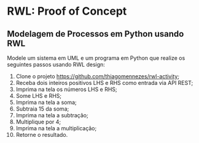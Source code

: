 # RWL: Proof of Concept

## Modelagem de Processos em Python usando RWL

Modele um sistema em UML e um programa em Python que realize os seguintes passos usando RWL design:

1. Clone o projeto https://github.com/thiagomennezes/rwl-activity;
2. Receba dois inteiros positivos LHS e RHS como entrada via API REST;
3. Imprima na tela os números LHS e RHS;
4. Some LHS e RHS;
5. Imprima na tela a soma;
6. Subtraia 15 da soma;
7. Imprima na tela a subtração;
8. Multiplique por 4;
9. Imprima na tela a multiplicação;
10. Retorne o resultado.